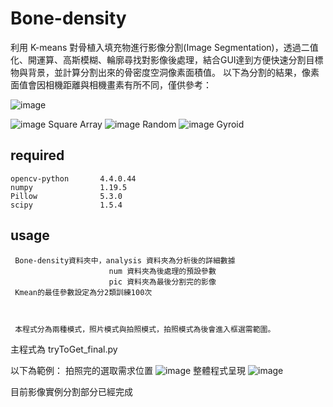 # Bone-density
利用 K-means 對骨植入填充物進行影像分割(Image Segmentation)，透過二值化、開運算、高斯模糊、輪廓尋找對影像後處理，結合GUI達到方便快速分割目標物與背景，並計算分割出來的骨密度空洞像素面積值。
以下為分割的結果，像素面值會因相機距離與相機畫素有所不同，僅供參考：

![image](https://user-images.githubusercontent.com/82528634/138313180-cc381269-32fb-4583-89af-dae71e725e75.png)

![image](https://user-images.githubusercontent.com/82528634/134306212-a592938f-93ce-4a98-8e9b-1d5de606c707.png)
Square Array
![image](https://user-images.githubusercontent.com/82528634/134306249-8b1c38d5-8d99-4209-ad66-085468c67cf6.png)
Random
![image](https://user-images.githubusercontent.com/82528634/134306257-f7c01ff4-6cf1-4c19-9a3b-f86184711435.png)
Gyroid



required
---------------------------------------------------------------------
    opencv-python       4.4.0.44
    numpy               1.19.5
    Pillow              5.3.0
    scipy               1.5.4
    
    
usage
--------------------------------------------------------
     Bone-density資料夾中，analysis 資料夾為分析後的詳細數據
                          num 資料夾為後處理的預設參數
                          pic 資料夾為最後分割完的影像
     Kmean的最佳參數設定為分2類訓練100次
    
                     
                          
     本程式分為兩種模式，照片模式與拍照模式，拍照模式為後會進入框選需範圍。


主程式為 tryToGet_final.py

以下為範例：
拍照完的選取需求位置
![image](https://user-images.githubusercontent.com/82528634/134316046-2f470e1a-0046-4e5b-bc80-1acfdd31ff33.png)
整體程式呈現
![image](https://user-images.githubusercontent.com/82528634/134316025-728c5954-a1f6-47c5-be28-ee7f64a75772.png)
     

目前影像實例分割部分已經完成
     




